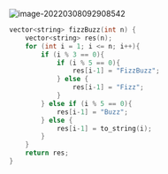 ![image-20220308092908542](C:\Users\lenovo\AppData\Roaming\Typora\typora-user-images\image-20220308092908542.png)



```cpp
vector<string> fizzBuzz(int n) {
    vector<string> res(n);
    for (int i = 1; i <= n; i++){
        if (i % 3 == 0){
            if (i % 5 == 0){
                res[i-1] = "FizzBuzz";
            } else {
                res[i-1] = "Fizz";
            }
        } else if (i % 5 == 0){
            res[i-1] = "Buzz";
        } else {
            res[i-1] = to_string(i);
        }
    }
    return res;
}
```

